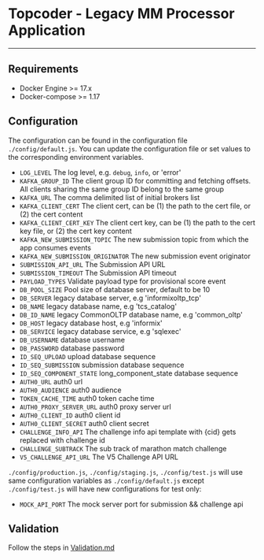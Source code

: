 # Topcoder - Legacy MM Processor Application
----------------------

## Requirements

- Docker Engine >= 17.x
- Docker-compose >= 1.17

## Configuration

The configuration can be found in the configuration file `./config/default.js`.
You can update the configuration file or set values to the corresponding environment variables.

- `LOG_LEVEL` The log level, e.g. `debug`, `info`, or 'error'
- `KAFKA_GROUP_ID` The client group ID for committing and fetching offsets. All clients sharing the same group ID belong to the same group
- `KAFKA_URL` The comma delimited list of initial brokers list
- `KAFKA_CLIENT_CERT` The client cert, can be (1) the path to the cert file, or (2) the cert content
- `KAFKA_CLIENT_CERT_KEY` The client cert key, can be (1) the path to the cert key file, or (2) the cert key content
- `KAFKA_NEW_SUBMISSION_TOPIC` The new submission topic from which the app consumes events
- `KAFKA_NEW_SUBMISSION_ORIGINATOR` The new submission event originator
- `SUBMISSION_API_URL` The Submission API URL
- `SUBMISSION_TIMEOUT` The Submission API timeout
- `PAYLOAD_TYPES` Validate payload type for provisional score event
- `DB_POOL_SIZE` Pool size of database server, default to be 10
- `DB_SERVER` legacy database server, e.g 'informixoltp_tcp'
- `DB_NAME` legacy database name, e.g 'tcs_catalog'
- `DB_ID_NAME` legacy CommonOLTP database name, e.g 'common_oltp'
- `DB_HOST` legacy database host, e.g 'informix'
- `DB_SERVICE` legacy database service, e.g 'sqlexec'
- `DB_USERNAME` database username
- `DB_PASSWORD` database password
- `ID_SEQ_UPLOAD` upload database sequence
- `ID_SEQ_SUBMISSION` submission database sequence
- `ID_SEQ_COMPONENT_STATE` long_component_state database sequence
- `AUTH0_URL` auth0 url
- `AUTH0_AUDIENCE` auth0 audience
- `TOKEN_CACHE_TIME` auth0 token cache time
- `AUTH0_PROXY_SERVER_URL` auth0 proxy server url
- `AUTH0_CLIENT_ID` auth0 client id
- `AUTH0_CLIENT_SECRET` auth0 client secret
- `CHALLENGE_INFO_API` The challenge info api template with {cid} gets replaced with challenge id
- `CHALLENGE_SUBTRACK` The sub track of marathon match challenge 
- `V5_CHALLENGE_API_URL` The V5 Challenge API URL

 `./config/production.js`, `./config/staging.js`, `./config/test.js` will use same configuration variables as `./config/default.js` except `./config/test.js` will have new configurations for test only:
- `MOCK_API_PORT` The mock server port for submission && challenge api

## Validation
Follow the steps in [Validation.md](Validation.md)
